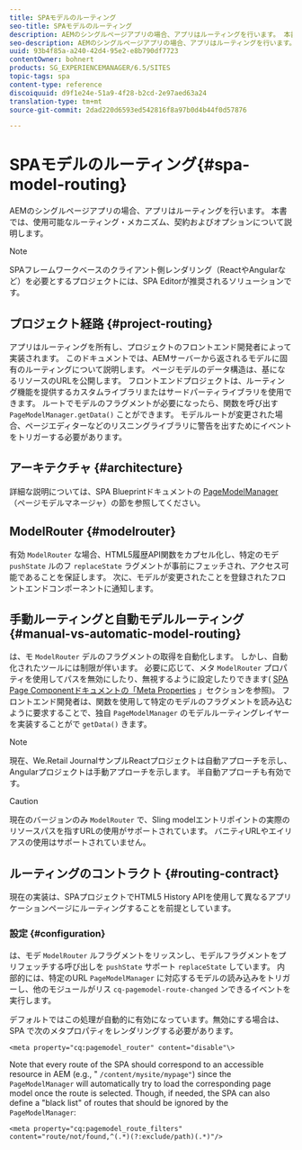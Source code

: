 ```yaml
---
title: SPAモデルのルーティング
seo-title: SPAモデルのルーティング
description: AEMのシングルページアプリの場合、アプリはルーティングを行います。 本書では、使用可能なルーティング・メカニズム、契約およびオプションについて説明します。
seo-description: AEMのシングルページアプリの場合、アプリはルーティングを行います。 本書では、使用可能なルーティング・メカニズム、契約およびオプションについて説明します。
uuid: 93b4f85a-a240-42d4-95e2-e8b790df7723
contentOwner: bohnert
products: SG_EXPERIENCEMANAGER/6.5/SITES
topic-tags: spa
content-type: reference
discoiquuid: d9f1e24e-51a9-4f28-b2cd-2e97aed63a24
translation-type: tm+mt
source-git-commit: 2dad220d6593ed542816f8a97b0d4b44f0d57876

---
```



# SPAモデルのルーティング{#spa-model-routing}

AEMのシングルページアプリの場合、アプリはルーティングを行います。 本書では、使用可能なルーティング・メカニズム、契約およびオプションについて説明します。

>[!NOTE]
>
>SPAフレームワークベースのクライアント側レンダリング（ReactやAngularなど）を必要とするプロジェクトには、SPA Editorが推奨されるソリューションです。

## プロジェクト経路 {#project-routing}

アプリはルーティングを所有し、プロジェクトのフロントエンド開発者によって実装されます。 このドキュメントでは、AEMサーバーから返されるモデルに固有のルーティングについて説明します。 ページモデルのデータ構造は、基になるリソースのURLを公開します。 フロントエンドプロジェクトは、ルーティング機能を提供するカスタムライブラリまたはサードパーティライブラリを使用できます。 ルートでモデルのフラグメントが必要になったら、関数を呼び出す `PageModelManager.getData()` ことができます。 モデルルートが変更された場合、ページエディターなどのリスニングライブラリに警告を出すためにイベントをトリガーする必要があります。

## アーキテクチャ {#architecture}

詳細な説明については、SPA Blueprintドキュメントの [PageModelManager](/help/sites-developing/spa-blueprint.md#pagemodelmanager) （ページモデルマネージャ）の節を参照してください。

## ModelRouter {#modelrouter}

有効 `ModelRouter` な場合、HTML5履歴API関数をカプセル化し、特定のモデ `pushState` ルのフ `replaceState` ラグメントが事前にフェッチされ、アクセス可能であることを保証します。 次に、モデルが変更されたことを登録されたフロントエンドコンポーネントに通知します。

## 手動ルーティングと自動モデルルーティング {#manual-vs-automatic-model-routing}

は、モ `ModelRouter` デルのフラグメントの取得を自動化します。 しかし、自動化されたツールには制限が伴います。 必要に応じて、メタ `ModelRouter` プロパティを使用してパスを無効にしたり、無視するように設定したりできます( [SPA Page Componentドキュメントの「Meta Properties](/help/sites-developing/spa-page-component.md) 」セクションを参照)。 フロントエンド開発者は、関数を使用して特定のモデルのフラグメントを読み込むように要求することで、独自 `PageModelManager` のモデルルーティングレイヤーを実装することがで `getData()` きます。

>[!NOTE]
>
>現在、We.Retail JournalサンプルReactプロジェクトは自動アプローチを示し、Angularプロジェクトは手動アプローチを示します。 半自動アプローチも有効です。

>[!CAUTION]
>
>現在のバージョンのみ `ModelRouter` で、Sling modelエントリポイントの実際のリソースパスを指すURLの使用がサポートされています。 バニティURLやエイリアスの使用はサポートされていません。

## ルーティングのコントラクト {#routing-contract}

現在の実装は、SPAプロジェクトでHTML5 History APIを使用して異なるアプリケーションページにルーティングすることを前提としています。

### 設定 {#configuration}

は、モデ `ModelRouter` ルフラグメントをリッスンし、モデルフラグメントをプリフェッチする呼び出しを `pushState` サポート `replaceState` しています。 内部的には、特定のURL `PageModelManager` に対応するモデルの読み込みをトリガーし、他のモジュールがリス `cq-pagemodel-route-changed` ンできるイベントを実行します。

デフォルトではこの処理が自動的に有効になっています。無効にする場合は、SPA で次のメタプロパティをレンダリングする必要があります。

```
<meta property="cq:pagemodel_router" content="disable"\>
```

Note that every route of the SPA should correspond to an accessible resource in AEM (e.g., &quot; `/content/mysite/mypage"`) since the `PageModelManager` will automatically try to load the corresponding page model once the route is selected. Though, if needed, the SPA can also define a &quot;black list&quot; of routes that should be ignored by the `PageModelManager`:

```
<meta property="cq:pagemodel_route_filters" content="route/not/found,^(.*)(?:exclude/path)(.*)"/>
```
